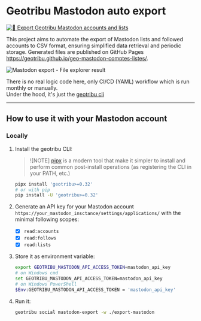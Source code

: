# Geotribu Mastodon auto export

[![💾 Export Geotribu Mastodon accounts and lists](https://github.com/geotribu/geo-mastodon-comptes-listes/actions/workflows/export-mastodon-list.yml/badge.svg)](https://github.com/geotribu/geo-mastodon-comptes-listes/actions/workflows/export-mastodon-list.yml)

This project aims to automate the export of Mastodon lists and followed accounts to CSV format, ensuring simplified data retrieval and periodic storage. Generated files are published on GitHub Pages <https://geotribu.github.io/geo-mastodon-comptes-listes/>.

![Mastodon export - File explorer result](https://cdn.geotribu.fr/img/articles-blog-rdp/articles/2024/transition_mastodon/mastodon_lists_explorer.webp)

There is no real logic code here, only CI/CD (YAML) workflow which is run monthly or manually.  
Under the hood, it's just the [geotribu cli](https://pypi.org/project/geotribu/)

----

## How to use it with your Mastodon account

### Locally

1. Install the geotribu CLI:

    > ![NOTE]
    > [pipx](https://pipx.pypa.io/) is a modern tool that make it simpler to install and perform common post-install operations (as registering the CLI in your PATH, etc.)

    ```sh
    pipx install 'geotribu>=0.32'
    # or with pip
    pip install -U 'geotribu>=0.32'
    ```

1. Generate an API key for your Mastodon account `https://your_mastodon_insctance/settings/applications/` with the minimal following scopes:

    - [x] `read:accounts`
    - [x] `read:follows`
    - [x] `read:lists`

1. Store it as environment variable:

    ```sh
    export GEOTRIBU_MASTODON_API_ACCESS_TOKEN=mastodon_api_key
    # on Windows cmd
    set GEOTRIBU_MASTODON_API_ACCESS_TOKEN=mastodon_api_key
    # on Windows PowerShell
    $Env:GEOTRIBU_MASTODON_API_ACCESS_TOKEN = 'mastodon_api_key'
    ```

1. Run it:

    ```sh
    geotribu social mastodon-export -w ./export-mastodon
    ```
